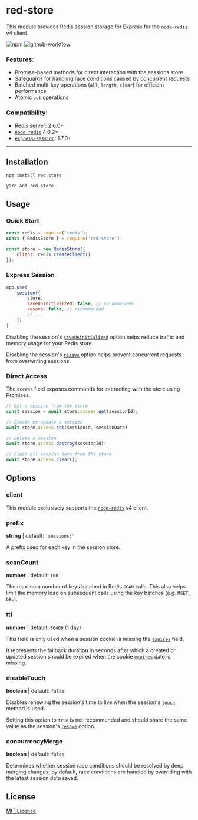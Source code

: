 # red-store

This module provides Redis session storage for Express for the [`node-redis`][node-redis] v4 client.

[![npm](https://img.shields.io/npm/v/red-store?logo=npm)](https://www.npmjs.com/package/red-store)
[![github-workflow](https://img.shields.io/github/workflow/status/rahil-p/red-store/npm-publish?logo=github)](https://github.com/rahil-p/red-store/actions)


### Features:

- Promise-based methods for direct interaction with the sessions store
- Safeguards for handling race conditions caused by concurrent requests
- Batched multi-key operations (`all`, `length`, `clear`) for efficient performance
- Atomic `set` operations

### Compatibility:

- Redis server: 2.6.0+
- [`node-redis`][node-redis] 4.0.2+
- [`express-session`][express-session]: 1.7.0+

___

## Installation
```shell
npm install red-store
```
```shell
yarn add red-store
```

## Usage

### Quick Start
```js
const redis = require('redis');
const { RedisStore } = require('red-store')

const store = new RedisStore({
    client: redis.createClient()
});
```

### Express Session

```js
app.use(
    session({
        store,
        saveUninitialized: false, // recommended
        resave: false, // recommended
        // ...
    })
)
```

Disabling the session's [`saveUninitialized`](https://github.com/expressjs/session#saveuninitialized) 
option helps reduce traffic and memory usage for your Redis store.

Disabling the session's [`resave`](https://github.com/expressjs/session#resave)
option helps prevent concurrent requests from overwriting sessions.

### Direct Access

The `access` field exposes commands for interacting with the store using Promises.

```js
// Get a session from the store
const session = await store.access.get(sessionId);

// Create or update a session
await store.access.set(sessionId, sessionData)

// Delete a session
await store.access.destroy(sessionId);

// Clear all session keys from the store
await store.access.clear();
```

## Options

### client

This module exclusively supports the [`node-redis`][node-redis] v4 client.

### prefix

**string** | default: `'sessions:'`

A prefix used for each key in the session store.

### scanCount

**number** | default: `100`

The maximum number of keys batched in Redis `SCAN` calls.  This also helps limit the memory load on subsequent calls 
using the key batches (e.g. `MGET`, `DEL`).

### ttl

**number** | default: `86400` (1 day)

This field is only used when a session cookie is missing the 
[`expires`](https://github.com/expressjs/session#cookieexpires) field.

It represents the fallback duration in seconds after which a created or updated session should be expired when the 
cookie [`expires`](https://github.com/expressjs/session#cookieexpires) date is missing.

### disableTouch

**boolean** | default: `false`

Disables renewing the session's time to live when the session's [`touch`](https://github.com/expressjs/session#sessiontouch) 
method is used.

Setting this option to `true` is not recommended and should share the same value as the session's
[`resave`](https://github.com/expressjs/session#saveuninitialized) 
option.

### concurrencyMerge

**boolean** | default: `false`

Determines whether session race conditions should be resolved by deep merging changes; by default, race conditions are
handled by overriding with the latest session data saved.

## License
[MIT License](https://github.com/rahil-p/passport-discord-token/blob/master/LICENSE)

[node-redis]: https://github.com/redis/node-redis
[express-session]: https://github.com/expressjs/session
